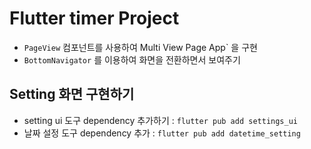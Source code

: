 # Flutter timer Project

- `PageView` 컴포넌트를 사용하여 Multi View Page App` 을 구현
- `BottomNavigator` 를 이용하여 화면을 전환하면서 보여주기

## Setting 화면 구현하기

- setting ui 도구 dependency 추가하기 : `flutter pub add settings_ui`
- 날짜 설정 도구 dependency 추가 : `flutter pub add datetime_setting`
